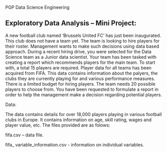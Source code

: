 PGP Data Science Engineering

Exploratory Data Analysis – Mini Project:
--------------------------------------------------

A new football club named ‘Brussels United FC’ has just been inaugurated. This club does not have a team yet. The team is looking to hire players for their roster. Management wants to make such decisions using data based approach. During a recent hiring drive, you were selected for the Data Science team as a Junior data scientist. Your team has been tasked with creating a report which recommends players for the main team. To start with, a total 15 players are required. Player data for all teams has been acquired from FIFA. This data contains information about the palyers, the clubs they are currently playing for and various performance measures.
There is a limited budget for hiring players. The team needs 20 possible players to choose from. You have been requested to formulate a report in order to help the management make a decision regarding potential players.

Data:

The data contains details for over 18,000 players playing in various football clubs in Europe. It contains information on age, skill rating, wages and player value, etc. The files provided are as folows: 

fifa.csv – data file.

fifa_ variable_information.csv - information on individual variables.
